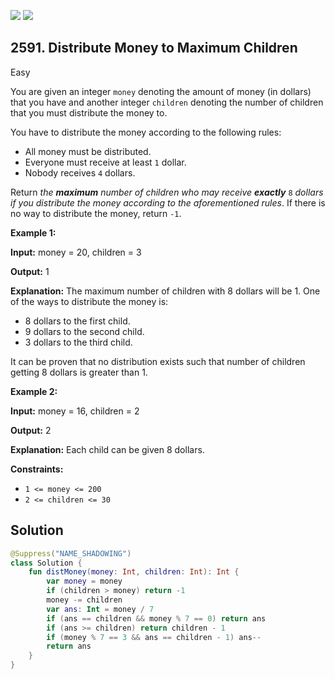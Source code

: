 [![](https://img.shields.io/github/stars/javadev/LeetCode-in-Kotlin?label=Stars&style=flat-square)](https://github.com/javadev/LeetCode-in-Kotlin)
[![](https://img.shields.io/github/forks/javadev/LeetCode-in-Kotlin?label=Fork%20me%20on%20GitHub%20&style=flat-square)](https://github.com/javadev/LeetCode-in-Kotlin/fork)

## 2591\. Distribute Money to Maximum Children

Easy

You are given an integer `money` denoting the amount of money (in dollars) that you have and another integer `children` denoting the number of children that you must distribute the money to.

You have to distribute the money according to the following rules:

*   All money must be distributed.
*   Everyone must receive at least `1` dollar.
*   Nobody receives `4` dollars.

Return _the **maximum** number of children who may receive **exactly**_ `8` _dollars if you distribute the money according to the aforementioned rules_. If there is no way to distribute the money, return `-1`.

**Example 1:**

**Input:** money = 20, children = 3

**Output:** 1

**Explanation:** The maximum number of children with 8 dollars will be 1. One of the ways to distribute the money is: 
- 8 dollars to the first child. 
- 9 dollars to the second child. 
- 3 dollars to the third child. 

It can be proven that no distribution exists such that number of children getting 8 dollars is greater than 1.

**Example 2:**

**Input:** money = 16, children = 2

**Output:** 2

**Explanation:** Each child can be given 8 dollars.

**Constraints:**

*   `1 <= money <= 200`
*   `2 <= children <= 30`

## Solution

```kotlin
@Suppress("NAME_SHADOWING")
class Solution {
    fun distMoney(money: Int, children: Int): Int {
        var money = money
        if (children > money) return -1
        money -= children
        var ans: Int = money / 7
        if (ans == children && money % 7 == 0) return ans
        if (ans >= children) return children - 1
        if (money % 7 == 3 && ans == children - 1) ans--
        return ans
    }
}
```